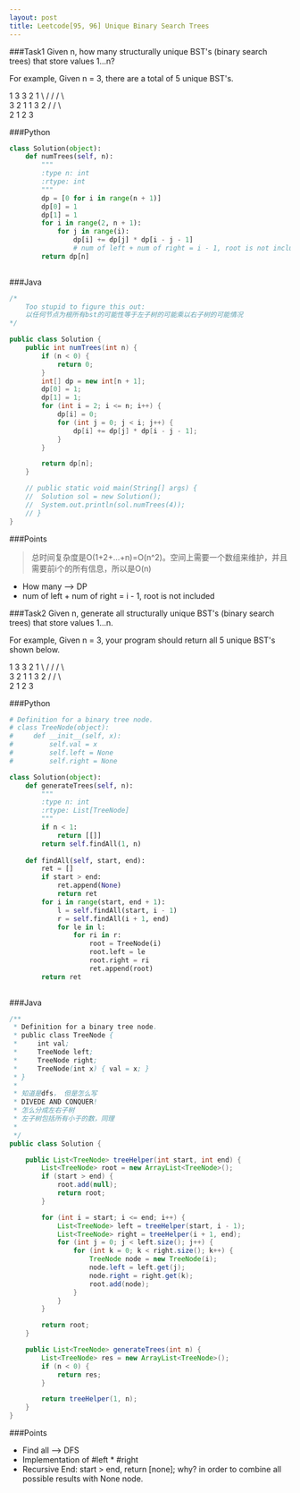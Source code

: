 ```yaml
---
layout: post
title: Leetcode[95, 96] Unique Binary Search Trees
---
```

###Task1
Given n, how many structurally unique BST's (binary search trees) that store values 1...n?

For example,
Given n = 3, there are a total of 5 unique BST's.

   1         3     3      2      1
    \       /     /      / \      \
     3     2     1      1   3      2
    /     /       \                 \
   2     1         2                 3

###Python
```python
class Solution(object):
    def numTrees(self, n):
        """
        :type n: int
        :rtype: int
        """
        dp = [0 for i in range(n + 1)]
        dp[0] = 1
        dp[1] = 1
        for i in range(2, n + 1):
            for j in range(i):
                dp[i] += dp[j] * dp[i - j - 1] 
                # num of left + num of right = i - 1, root is not included
        return dp[n]
            
```
###Java

```java
/*
	Too stupid to figure this out:
	以任何节点为根所有bst的可能性等于左子树的可能乘以右子树的可能情况
*/

public class Solution {
    public int numTrees(int n) {
        if (n < 0) {
        	return 0;
        }
        int[] dp = new int[n + 1];
        dp[0] = 1;
        dp[1] = 1;
        for (int i = 2; i <= n; i++) {
        	dp[i] = 0;
        	for (int j = 0; j < i; j++) {
        		dp[i] += dp[j] * dp[i - j - 1];
        	}
        }

        return dp[n];
    }

    // public static void main(String[] args) {
    // 	Solution sol = new Solution();
    // 	System.out.println(sol.numTrees(4));
    // }
}

```

###Points
> 总时间复杂度是O(1+2+...+n)=O(n^2)。空间上需要一个数组来维护，并且需要前i个的所有信息，所以是O(n)

* How many --> DP
* num of left + num of right = i - 1, root is not included

###Task2
Given n, generate all structurally unique BST's (binary search trees) that store values 1...n.

For example,
Given n = 3, your program should return all 5 unique BST's shown below.

   1         3     3      2      1
    \       /     /      / \      \
     3     2     1      1   3      2
    /     /       \                 \
   2     1         2                 3

###Python
```python
# Definition for a binary tree node.
# class TreeNode(object):
#     def __init__(self, x):
#         self.val = x
#         self.left = None
#         self.right = None

class Solution(object):
    def generateTrees(self, n):
        """
        :type n: int
        :rtype: List[TreeNode]
        """
        if n < 1:
            return [[]]
        return self.findAll(1, n)
    
    def findAll(self, start, end):
        ret = []
        if start > end:
            ret.append(None)
            return ret
        for i in range(start, end + 1):
            l = self.findAll(start, i - 1)
            r = self.findAll(i + 1, end)
            for le in l:
                for ri in r:
                    root = TreeNode(i)
                    root.left = le
                    root.right = ri
                    ret.append(root)
        return ret
            
```
###Java

```java
/**
 * Definition for a binary tree node.
 * public class TreeNode {
 *     int val;
 *     TreeNode left;
 *     TreeNode right;
 *     TreeNode(int x) { val = x; }
 * }
 * 
 * 知道是dfs， 但是怎么写
 * DIVEDE AND CONQUER!
 * 怎么分成左右子树
 * 左子树包括所有小于的数，同理
 * 
 */
public class Solution {

	public List<TreeNode> treeHelper(int start, int end) {
		List<TreeNode> root = new ArrayList<TreeNode>();
		if (start > end) {
			root.add(null);
			return root;
		}

		for (int i = start; i <= end; i++) {
			List<TreeNode> left = treeHelper(start, i - 1);
			List<TreeNode> right = treeHelper(i + 1, end);
			for (int j = 0; j < left.size(); j++) {
				for (int k = 0; k < right.size(); k++) {
					TreeNode node = new TreeNode(i);
					node.left = left.get(j);
					node.right = right.get(k);
					root.add(node);
				}
			}
		}

		return root;
	}

    public List<TreeNode> generateTrees(int n) {
    	List<TreeNode> res = new ArrayList<TreeNode>();
        if (n < 0) {
        	return res;
        }

        return treeHelper(1, n);
    }
}

```

###Points

* Find all --> DFS
* Implementation of #left * #right
* Recursive End: start > end, return [none]; why? in order to combine all possible results with None node. 